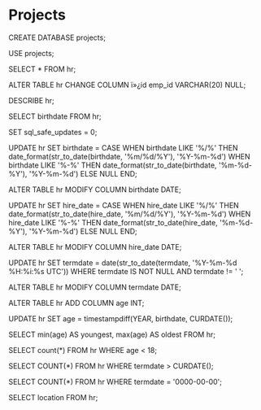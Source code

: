 # Projects

CREATE DATABASE projects;

USE projects;

SELECT * FROM hr;

ALTER TABLE hr
CHANGE COLUMN ï»¿id emp_id VARCHAR(20) NULL;

DESCRIBE hr;

SELECT birthdate FROM hr;

SET sql_safe_updates = 0;

UPDATE hr
SET birthdate = CASE
	WHEN birthdate LIKE '%/%' THEN date_format(str_to_date(birthdate, '%m/%d/%Y'), '%Y-%m-%d')
    WHEN birthdate LIKE '%-%' THEN date_format(str_to_date(birthdate, '%m-%d-%Y'), '%Y-%m-%d')
    ELSE NULL
END;

ALTER TABLE hr
MODIFY COLUMN birthdate DATE;

UPDATE hr
SET hire_date = CASE
	WHEN hire_date LIKE '%/%' THEN date_format(str_to_date(hire_date, '%m/%d/%Y'), '%Y-%m-%d')
    WHEN hire_date LIKE '%-%' THEN date_format(str_to_date(hire_date, '%m-%d-%Y'), '%Y-%m-%d')
    ELSE NULL
END;

ALTER TABLE hr
MODIFY COLUMN hire_date DATE;

UPDATE hr
SET termdate = date(str_to_date(termdate, '%Y-%m-%d %H:%i:%s UTC'))
WHERE termdate IS NOT NULL AND termdate != ' ';

ALTER TABLE hr
MODIFY COLUMN termdate DATE;

ALTER TABLE hr ADD COLUMN age INT;

UPDATE hr
SET age = timestampdiff(YEAR, birthdate, CURDATE());

SELECT 
	min(age) AS youngest,
    max(age) AS oldest
FROM hr;

SELECT count(*) FROM hr WHERE age < 18;

SELECT COUNT(*) FROM hr WHERE termdate > CURDATE();

SELECT COUNT(*)
FROM hr
WHERE termdate = '0000-00-00';

SELECT location FROM hr;
